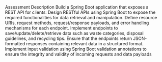 Assessment Description 
Build a Spring Boot application that exposes a REST API for clients:
Design RESTful APIs using Spring Boot to expose the required functionalities for
data retrieval and manipulation.
Define resource URIs, request methods, request/response payloads, and error
handling mechanisms for each endpoint.
Implement endpoints to save/update/delete/retrieve data such as waste
categories, disposal guidelines, and recycling tips.
Ensure that the endpoints return JSON-formatted responses containing relevant
data in a structured format.
Implement input validation using Spring Boot validation annotations to ensure the
integrity and validity of incoming requests and data payloads
